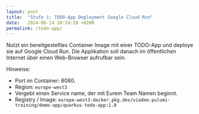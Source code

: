 ```yaml
---
layout: post
title:  "Stufe 1: TODO-App Deployment Google Cloud Run"
date:   2024-06-14 10:24:28 +0200
permalink: /todo-app/
---
```


Nutzt ein bereitgestelltes Container Image mit einer TODO-App und deploye sie auf Google Cloud Run.
Die Applikation soll danach im öffentlichen Internet über einen Web-Browser aufrufbar sein.

Hinweise:
- Port im Container: 8080.
- Region: `europe-west3`
- Vergebt einen Service name, der mit Eurem Team Namen beginnt.
- Registry / Image: `europe-west3-docker.pkg.dev/viadee-pulumi-training/demo-app/quarkus-todo-app:1.0`